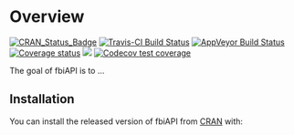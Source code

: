 
<!-- README.md is generated from README.Rmd. Please edit that file -->

# Overview

<!-- badges: start -->

[![CRAN\_Status\_Badge](https://www.r-pkg.org/badges/version/fbiAPI)](https://cran.r-project.org/package=fbiAPI.png)
[![Travis-CI Build
Status](https://travis-ci.org/jacobkap/fbiAPI.svg?branch=master)](https://travis-ci.org/jacobkap/fbiAPI)
[![AppVeyor Build
Status](https://ci.appveyor.com/api/projects/status/github/jacobkap/fbiAPI?branch=master&svg=true)](https://ci.appveyor.com/project/jacobkap/fbiAPI)
[![Coverage
status](https://codecov.io/gh/jacobkap/fbiAPI/branch/master/graph/badge.svg)](https://codecov.io/github/jacobkap/fbiAPI?branch=master)
[![](http://cranlogs.r-pkg.org/badges/grand-total/fbiAPI?color=blue)](https://cran.r-project.org/package=fbiAPI)
[![Codecov test
coverage](https://codecov.io/gh/jacobkap/fbiAPI/branch/master/graph/badge.svg)](https://codecov.io/gh/jacobkap/fbiAPI?branch=master)
<!-- badges: end -->

The goal of fbiAPI is to …

## Installation

You can install the released version of fbiAPI from
[CRAN](https://CRAN.R-project.org) with:
